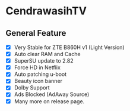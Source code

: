 # CendrawasihTV
## General Feature
- [x] Very Stable for ZTE B860H v1 (Light Version)
- [x] Auto clear RAM and Cache
- [x] SuperSU update to 2.82
- [x] Force HD in Netflix
- [x] Auto patching u-boot
- [x] Beauty icon banner
- [x] Dolby Support
- [x] Ads Blocked (AdAway Source)
- [x] Many more on release page. 
